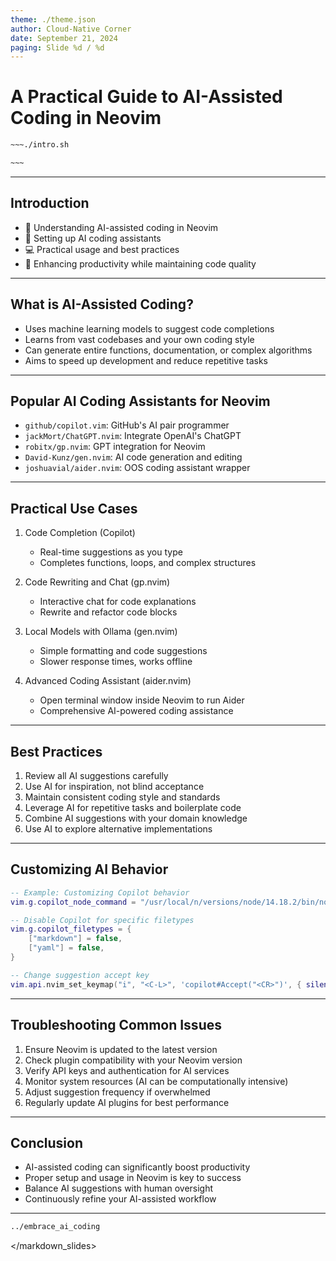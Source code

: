 ```yaml
---
theme: ./theme.json
author: Cloud-Native Corner
date: September 21, 2024
paging: Slide %d / %d
---
```


# A Practical Guide to AI-Assisted Coding in Neovim

```bash
~~~./intro.sh

~~~
```

---

## Introduction

- 🧠 Understanding AI-assisted coding in Neovim
- 🔧 Setting up AI coding assistants
- 💻 Practical usage and best practices
- 🚀 Enhancing productivity while maintaining code quality

---

## What is AI-Assisted Coding?

- Uses machine learning models to suggest code completions
- Learns from vast codebases and your own coding style
- Can generate entire functions, documentation, or complex algorithms
- Aims to speed up development and reduce repetitive tasks

---


## Popular AI Coding Assistants for Neovim

- `github/copilot.vim`: GitHub's AI pair programmer
- `jackMort/ChatGPT.nvim`: Integrate OpenAI's ChatGPT
- `robitx/gp.nvim`: GPT integration for Neovim
- `David-Kunz/gen.nvim`: AI code generation and editing
- `joshuavial/aider.nvim`: OOS coding assistant wrapper

---

## Practical Use Cases

1. Code Completion (Copilot)
   - Real-time suggestions as you type
   - Completes functions, loops, and complex structures

2. Code Rewriting and Chat (gp.nvim)
   - Interactive chat for code explanations
   - Rewrite and refactor code blocks

3. Local Models with Ollama (gen.nvim)
   - Simple formatting and code suggestions
   - Slower response times, works offline

4. Advanced Coding Assistant (aider.nvim)
   - Open terminal window inside Neovim to run Aider
   - Comprehensive AI-powered coding assistance

---

## Best Practices

1. Review all AI suggestions carefully
2. Use AI for inspiration, not blind acceptance
3. Maintain consistent coding style and standards
4. Leverage AI for repetitive tasks and boilerplate code
5. Combine AI suggestions with your domain knowledge
6. Use AI to explore alternative implementations

---

## Customizing AI Behavior

```lua
-- Example: Customizing Copilot behavior
vim.g.copilot_node_command = "/usr/local/n/versions/node/14.18.2/bin/node"

-- Disable Copilot for specific filetypes
vim.g.copilot_filetypes = {
    ["markdown"] = false,
    ["yaml"] = false,
}

-- Change suggestion accept key
vim.api.nvim_set_keymap("i", "<C-L>", 'copilot#Accept("<CR>")', { silent = true, expr = true })
```

---

## Troubleshooting Common Issues

1. Ensure Neovim is updated to the latest version
2. Check plugin compatibility with your Neovim version
3. Verify API keys and authentication for AI services
4. Monitor system resources (AI can be computationally intensive)
5. Adjust suggestion frequency if overwhelmed
6. Regularly update AI plugins for best performance

---

## Conclusion

- AI-assisted coding can significantly boost productivity
- Proper setup and usage in Neovim is key to success
- Balance AI suggestions with human oversight
- Continuously refine your AI-assisted workflow

---

```bash
../embrace_ai_coding
```
</markdown_slides>
